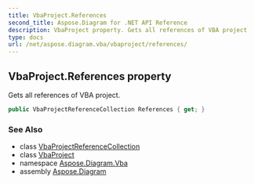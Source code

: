 ```yaml
---
title: VbaProject.References
second_title: Aspose.Diagram for .NET API Reference
description: VbaProject property. Gets all references of VBA project
type: docs
url: /net/aspose.diagram.vba/vbaproject/references/
---
```

## VbaProject.References property

Gets all references of VBA project.

```csharp
public VbaProjectReferenceCollection References { get; }
```

### See Also

* class [VbaProjectReferenceCollection](../../vbaprojectreferencecollection/)
* class [VbaProject](../)
* namespace [Aspose.Diagram.Vba](../../vbaproject/)
* assembly [Aspose.Diagram](../../../)


